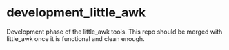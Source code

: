 # development_little_awk

Development phase of the little_awk tools. This repo should be merged with little_awk once it is functional and clean enough.
